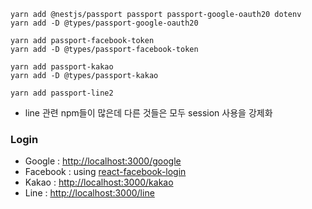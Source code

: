 ```
yarn add @nestjs/passport passport passport-google-oauth20 dotenv
yarn add -D @types/passport-google-oauth20 

yarn add passport-facebook-token
yarn add -D @types/passport-facebook-token

yarn add passport-kakao
yarn add -D @types/passport-kakao

yarn add passport-line2

```
- line 관련 npm들이 많은데 다른 것들은 모두 session 사용을 강제화

### Login
- Google : <http://localhost:3000/google>
- Facebook : using [react-facebook-login](https://github.com/keppelen/react-facebook-login)
- Kakao : <http://localhost:3000/kakao>
- Line : <http://localhost:3000/line>

